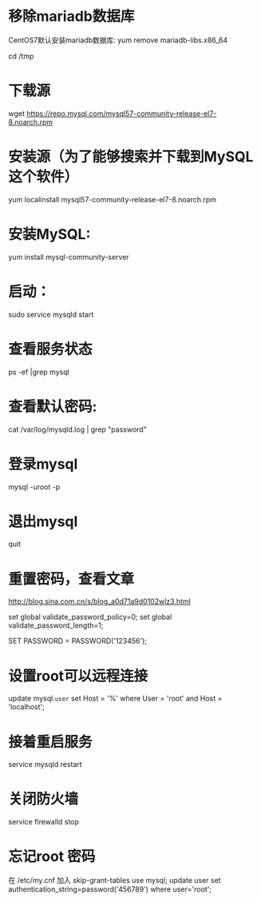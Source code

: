 # 移除mariadb数据库
CentOS7默认安装mariadb数据库:
yum remove mariadb-libs.x86_64

cd /tmp
# 下载源
wget https://repo.mysql.com/mysql57-community-release-el7-8.noarch.rpm

# 安装源（为了能够搜索并下载到MySQL这个软件）
yum localinstall mysql57-community-release-el7-8.noarch.rpm

# 安装MySQL:
yum install mysql-community-server

# 启动：
sudo service mysqld start

# 查看服务状态
ps -ef |grep mysql

# 查看默认密码:
cat /var/log/mysqld.log | grep "password"


# 登录mysql
mysql -uroot -p

# 退出mysql
quit

# 重置密码，查看文章
http://blog.sina.com.cn/s/blog_a0d71a9d0102wlz3.html

set global validate_password_policy=0;
set global validate_password_length=1;

SET PASSWORD = PASSWORD('123456');



# 设置root可以远程连接
update  mysql.`user` set Host = '%' where User = 'root' and Host = 'localhost';

# 接着重启服务 
service mysqld restart


# 关闭防火墙 
service firewalld stop

# 忘记root 密码

在 /etc/my.cnf 加入 skip-grant-tables
use mysql;
update user set authentication_string=password('456789') where user='root';


 
